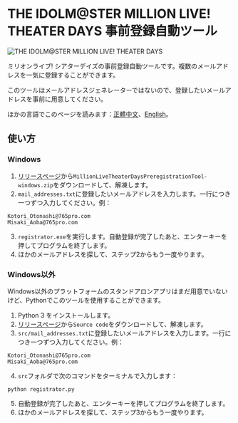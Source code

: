 # THE IDOLM@STER MILLION LIVE! THEATER DAYS 事前登録自動ツール

![THE IDOLM@STER MILLION LIVE! THEATER DAYS](https://millionlive.idolmaster.jp/theaterdays/images/t/t01.png)

ミリオンライブ! シアターデイズの事前登録自動ツールです。複数のメールアドレスを一気に登録することができます。

このツールはメールアドレスジェネレーターではないので、登録したいメールアドレスを事前に用意してください。

ほかの言語でこのページを読みます：[正體中文](README.zh-tw.md)、[English](README.en.md)。

## 使い方

### Windows

1. [リリースページ](https://github.com/areong/MillionLiveTheaterDaysPreregistrationTool/releases/latest)から`MillionLiveTheaterDaysPreregistrationTool-windows.zip`をダウンロードして、解凍します。
2. `mail_addresses.txt`に登録したいメールアドレスを入力します。一行につき一つずつ入力してください。例：

```
Kotori_Otonashi@765pro.com
Misaki_Aoba@765pro.com
```

3. `registrator.exe`を実行します。自動登録が完了したあと、エンターキーを押してプログラムを終了します。
4. ほかのメールアドレスを探して、ステップ2からもう一度やります。

### Windows以外

Windows以外のプラットフォームのスタンドアロンアプリはまだ用意でいないけど、Pythonでこのツールを使用することができます。

1. Python 3 をインストールします。
2. [リリースページ](https://github.com/areong/MillionLiveTheaterDaysPreregistrationTool/releases/latest)から`Source code`をダウンロードして、解凍します。
3. `src/mail_addresses.txt`に登録したいメールアドレスを入力します。一行につき一つずつ入力してください。例：

```
Kotori_Otonashi@765pro.com
Misaki_Aoba@765pro.com
```

4. `src`フォルダで次のコマンドをターミナルで入力します：

```
python registrator.py
```

5. 自動登録が完了したあと、エンターキーを押してプログラムを終了します。
6. ほかのメールアドレスを探して、ステップ3からもう一度やります。
